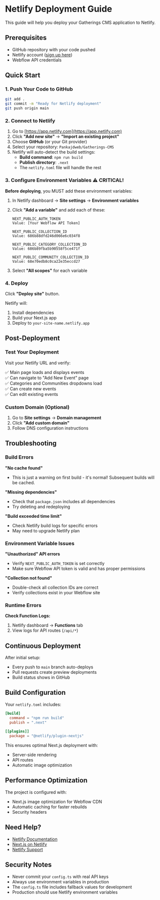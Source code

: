 # Netlify Deployment Guide

This guide will help you deploy your Gatherings CMS application to Netlify.

## Prerequisites

- GitHub repository with your code pushed
- Netlify account ([sign up here](https://app.netlify.com/signup))
- Webflow API credentials

## Quick Start

### 1. Push Your Code to GitHub

```bash
git add .
git commit -m "Ready for Netlify deployment"
git push origin main
```

### 2. Connect to Netlify

1. Go to [https://app.netlify.com](https://app.netlify.com)
2. Click **"Add new site"** → **"Import an existing project"**
3. Choose **GitHub** (or your Git provider)
4. Select your repository: `Pankajdweb/Gatherings-CMS`
5. Netlify will auto-detect the build settings:
   - **Build command**: `npm run build`
   - **Publish directory**: `.next`
   - The `netlify.toml` file will handle the rest

### 3. Configure Environment Variables ⚠️ CRITICAL!

**Before deploying**, you MUST add these environment variables:

1. In Netlify dashboard → **Site settings** → **Environment variables**
2. Click **"Add a variable"** and add each of these:

   ```
   NEXT_PUBLIC_AUTH_TOKEN
   Value: [Your Webflow API Token]
   
   NEXT_PUBLIC_COLLECTION_ID
   Value: 686b88dfd246d066e6c034f8
   
   NEXT_PUBLIC_CATEGORY_COLLECTION_ID
   Value: 686b89fba5b90558f5ce471f
   
   NEXT_PUBLIC_COMMUNITY_COLLECTION_ID
   Value: 68e70edb8c0ca22e35eccd27
   ```

3. Select **"All scopes"** for each variable

### 4. Deploy

Click **"Deploy site"** button.

Netlify will:
1. Install dependencies
2. Build your Next.js app
3. Deploy to `your-site-name.netlify.app`

## Post-Deployment

### Test Your Deployment

Visit your Netlify URL and verify:

✅ Main page loads and displays events  
✅ Can navigate to "Add New Event" page  
✅ Categories and Communities dropdowns load  
✅ Can create new events  
✅ Can edit existing events  

### Custom Domain (Optional)

1. Go to **Site settings** → **Domain management**
2. Click **"Add custom domain"**
3. Follow DNS configuration instructions

## Troubleshooting

### Build Errors

**"No cache found"**
- This is just a warning on first build - it's normal! Subsequent builds will be cached.

**"Missing dependencies"**
- Check that `package.json` includes all dependencies
- Try deleting and redeploying

**"Build exceeded time limit"**
- Check Netlify build logs for specific errors
- May need to upgrade Netlify plan

### Environment Variable Issues

**"Unauthorized" API errors**
- Verify `NEXT_PUBLIC_AUTH_TOKEN` is set correctly
- Make sure Webflow API token is valid and has proper permissions

**"Collection not found"**
- Double-check all collection IDs are correct
- Verify collections exist in your Webflow site

### Runtime Errors

**Check Function Logs:**
1. Netlify dashboard → **Functions** tab
2. View logs for API routes (`/api/*`)

## Continuous Deployment

After initial setup:
- Every push to `main` branch auto-deploys
- Pull requests create preview deployments
- Build status shows in GitHub

## Build Configuration

Your `netlify.toml` includes:
```toml
[build]
  command = "npm run build"
  publish = ".next"
  
[[plugins]]
  package = "@netlify/plugin-nextjs"
```

This ensures optimal Next.js deployment with:
- Server-side rendering
- API routes
- Automatic image optimization

## Performance Optimization

The project is configured with:
- Next.js image optimization for Webflow CDN
- Automatic caching for faster rebuilds
- Security headers

## Need Help?

- [Netlify Documentation](https://docs.netlify.com/)
- [Next.js on Netlify](https://docs.netlify.com/integrations/frameworks/next-js/)
- [Netlify Support](https://answers.netlify.com/)

## Security Notes

- Never commit your `config.ts` with real API keys
- Always use environment variables in production
- The `config.ts` file includes fallback values for development
- Production should use Netlify environment variables
